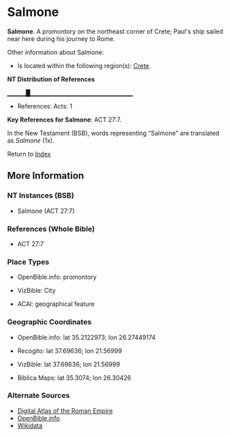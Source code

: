 # Salmone
**Salmone**. 
A promontory on the northeast corner of Crete; Paul's ship sailed near here during his journey to Rome. 




Other information about Salmone:


* Is located within the following region(s): 
[Crete](Crete.md). 


**NT Distribution of References**

▁▁▁▁█▁▁▁▁▁▁▁▁▁▁▁▁▁▁▁▁▁▁▁▁▁▁
* References: Acts: 1



**Key References for Salmone**: 
ACT 27:7. 




In the New Testament (BSB), words representing “Salmone” are translated as 
*Salmone* (1x). 


Return to [Index](00-Index.md)

## More Information

### NT Instances (BSB)

* Salmone (ACT 27:7)



### References (Whole Bible)

* ACT 27:7


### Place Types

* OpenBible.info: promontory

* VizBible: City

* ACAI: geographical feature



### Geographic Coordinates

* OpenBible.info: lat 35.2122973; lon 26.27449174

* Recogito: lat 37.69636; lon 21.56999

* VizBible: lat 37.69636; lon 21.56999

* Biblica Maps: lat 35.3074; lon 26.30426



### Alternate Sources

* [Digital Atlas of the Roman Empire](https://imperium.ahlfeldt.se/places/31060)
* [OpenBible.info](https://www.openbible.info/geo/ancient/a1c44ea)
* [Wikidata](http://www.wikidata.org/entity/Q2937111)



